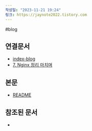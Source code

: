 ```yaml
---
작성일: "2023-11-21 19:24"
링크: https://jaynote2022.tistory.com
---
```


#blog
## 연결문서
- [index-blog](3.%20blog/index-blog.md)
- [7. Nginx 정리 마치며](../../../../6.%20개발지식/Nginx/7.%20Nginx%20정리%20마치며/7.%20Nginx%20정리%20마치며.md)

## 본문
- [README](./README.md)

## 참조된 문서
- 